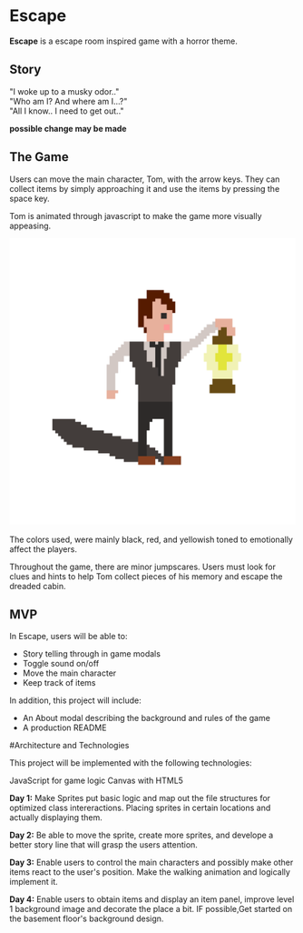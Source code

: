 # Escape 

**Escape** is a escape room inspired game with a horror theme.

## Story 

"I woke up to a musky odor.." <br />
"Who am I? And where am I...?" <br />
"All I know.. I need to get out.." <br />

**possible change may be made**

## The Game

Users can move the main character, Tom, with the arrow keys. They can collect items by simply approaching it and use the items by pressing the space key. 

Tom is animated through javascript to make the game more visually appeasing.

![](images/walk_right.gif?raw=true)

The colors used, were mainly black, red, and yellowish toned to emotionally affect the players.

Throughout the game, there are minor jumpscares. Users must look for clues and hints to help Tom collect pieces of his memory and escape the dreaded cabin.



## MVP

In Escape, users will be able to: 

* Story telling through in game modals
* Toggle sound on/off
* Move the main character
* Keep track of items

In addition, this project will include:

* An About modal describing the background and rules of the game
* A production README

#Architecture and Technologies

This project will be implemented with the following technologies:

JavaScript for game logic
Canvas with HTML5


**Day 1:** Make Sprites put basic logic and map out the file structures for optimized class intereractions. Placing sprites in certain locations and actually displaying them.

**Day 2:** Be able to move the sprite, create more sprites, and develope a better story line that will grasp the users attention.

**Day 3:** Enable users to control the main characters and possibly make other items react to the user's position. Make the walking animation and logically implement it.

**Day 4:** Enable users to obtain items and display an item panel, improve level 1 background image and decorate the place a bit. IF possible,Get started on the basement floor's background design.



